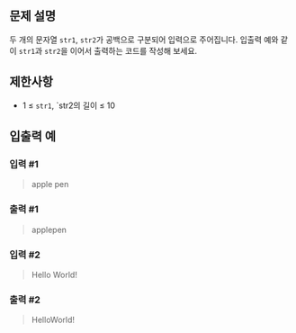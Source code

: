 ## 문제 설명
두 개의 문자열 `str1`, `str2`가 공백으로 구분되어 입력으로 주어집니다.
입출력 예와 같이 `str1`과 `str2`을 이어서 출력하는 코드를 작성해 보세요.

## 제한사항
- 1 ≤ `str1`, `str2의 길이 ≤ 10

## 입출력 예
### 입력 #1
> apple pen
### 출력 #1
> applepen
### 입력 #2
> Hello World!
### 출력 #2
> HelloWorld!